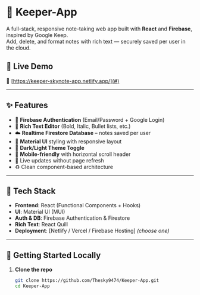 # 📝 Keeper-App

A full-stack, responsive note-taking web app built with **React** and **Firebase**, inspired by Google Keep.  
Add, delete, and format notes with rich text — securely saved per user in the cloud.

## 🚀 Live Demo

🔗 [https://keeper-skynote-app.netlify.app/](#)

---

## ✨ Features

- 🔐 **Firebase Authentication** (Email/Password + Google Login)
- 🧠 **Rich Text Editor** (Bold, Italic, Bullet lists, etc.)
- ☁️ **Realtime Firestore Database** – notes saved per user
- 🎨 **Material UI** styling with responsive layout
- 🌙 **Dark/Light Theme Toggle**
- 📱 **Mobile-friendly** with horizontal scroll header
- 🔄 Live updates without page refresh
- ♻️ Clean component-based architecture

---

## 🧰 Tech Stack

- **Frontend**: React (Functional Components + Hooks)
- **UI**: Material UI (MUI)
- **Auth & DB**: Firebase Authentication & Firestore
- **Rich Text**: React Quill
- **Deployment**: [Netlify / Vercel / Firebase Hosting] *(choose one)*

---

## 🧪 Getting Started Locally

1. **Clone the repo**
   ```bash
   git clone https://github.com/Thesky9474/Keeper-App.git
   cd Keeper-App
